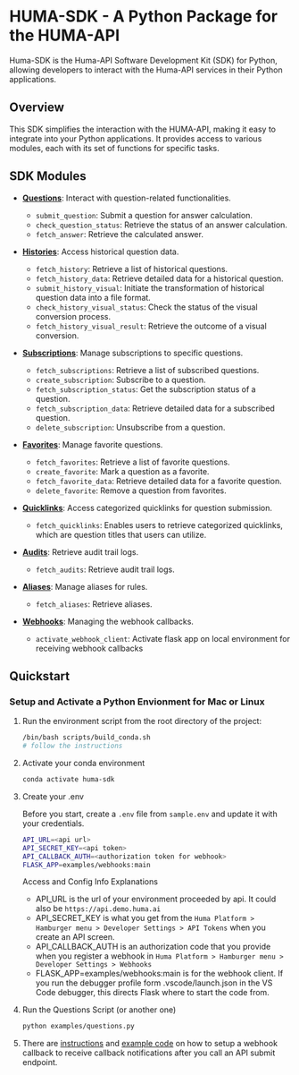 # HUMA-SDK - A Python Package for the HUMA-API

Huma-SDK is the Huma-API Software Development Kit (SDK) for Python, allowing developers to interact with the Huma-API services in their Python applications.

## Overview

This SDK simplifies the interaction with the HUMA-API, making it easy to integrate into your Python applications. It provides access to various modules, each with its set of functions for specific tasks.

## SDK Modules

- [**Questions**](docs/questions.md): Interact with question-related functionalities.
  - `submit_question`: Submit a question for answer calculation.
  - `check_question_status`: Retrieve the status of an answer calculation.
  - `fetch_answer`: Retrieve the calculated answer.

- [**Histories**](docs/histories.md): Access historical question data.
  - `fetch_history`: Retrieve a list of historical questions.
  - `fetch_history_data`: Retrieve detailed data for a historical question.
  - `submit_history_visual`: Initiate the transformation of historical question data into a file format.
  - `check_history_visual_status`: Check the status of the visual conversion process.
  - `fetch_history_visual_result`: Retrieve the outcome of a visual conversion.

- [**Subscriptions**](docs/subscriptions.md): Manage subscriptions to specific questions.
  - `fetch_subscriptions`: Retrieve a list of subscribed questions.
  - `create_subscription`: Subscribe to a question.
  - `fetch_subscription_status`: Get the subscription status of a question.
  - `fetch_subscription_data`: Retrieve detailed data for a subscribed question.
  - `delete_subscription`: Unsubscribe from a question.

- [**Favorites**](docs/favorites.md): Manage favorite questions.
  - `fetch_favorites`: Retrieve a list of favorite questions.
  - `create_favorite`: Mark a question as a favorite.
  - `fetch_favorite_data`: Retrieve detailed data for a favorite question.
  - `delete_favorite`: Remove a question from favorites.

- [**Quicklinks**](docs/quicklinks.md): Access categorized quicklinks for question submission.
  - `fetch_quicklinks`: Enables users to retrieve categorized quicklinks, which are question titles that users can utilize.

- [**Audits**](docs/audits.md): Retrieve audit trail logs.
  - `fetch_audits`: Retrieve audit trail logs.

- [**Aliases**](docs/aliases.md): Manage aliases for rules.
  - `fetch_aliases`: Retrieve aliases.

- [**Webhooks**](docs/webhooks.md): Managing the webhook callbacks.
  - `activate_webhook_client`: Activate flask app on local environment for receiving webhook callbacks

## Quickstart

### Setup and Activate a Python Envionment for Mac or Linux

1. Run the environment script from the root directory of the project:

    ```bash
    /bin/bash scripts/build_conda.sh
    # follow the instructions
    ```

2. Activate your conda environment

    ```bash
    conda activate huma-sdk
    ```

3. Create your .env

    Before you start, create a `.env` file from `sample.env` and update it with your credentials.

    ```bash
    API_URL=<api url>
    API_SECRET_KEY=<api token>
    API_CALLBACK_AUTH=<authorization token for webhook>
    FLASK_APP=examples/webhooks:main
    ```

      Access and Config Info Explanations

      - API_URL is the url of your environment proceeded by api.  It could also be `https://api.demo.huma.ai`
      - API_SECRET_KEY is what you get from the `Huma Platform > Hamburger menu > Developer Settings > API Tokens` when you create an API screen.
      - API_CALLBACK_AUTH is an authorization code that you provide when you register a webhook in `Huma Platform > Hamburger menu > Developer Settings > Webhooks`
      - FLASK_APP=examples/webhooks:main is for the webhook client.  If you run the debugger profile form .vscode/launch.json in the VS Code debugger, this directs Flask where to start the code from.

4. Run the Questions Script (or another one)

    ```bash
    python examples/questions.py
    ```

5. There are [instructions](docs/webhooks.md) and [example code](examples/webhooks.py) on how to setup a webhook callback to receive callback notifications after you call an API submit endpoint.


